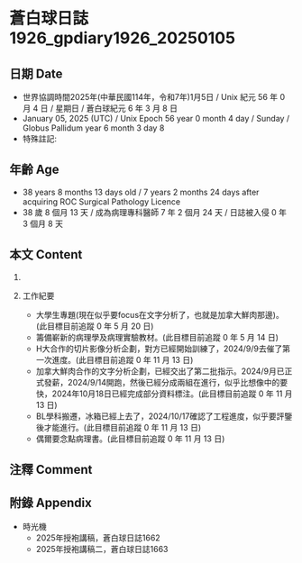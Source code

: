 [_metadata_:encoding]: - "utf-8"
[_metadata_:language]: - "zh-Hant-TW"
[_metadata_:fileformat]: - "markdown"
[_metadata_:MIME_type]: - "text/plain"
[_metadata_:markdown_version]: - "commonmark version 0.30"
[_metadata_:markdown_spec]: - "https://spec.commonmark.org/0.30/"

# 蒼白球日誌1926_gpdiary1926_20250105 #

## 日期 Date ##

* 世界協調時間2025年(中華民國114年，令和7年)1月5日 / Unix 紀元 56 年 0 月 4 日 / 星期日 / 蒼白球紀元 6 年 3 月 8 日
* January 05, 2025 (UTC) / Unix Epoch 56 year 0 month 4 day / Sunday / Globus Pallidum year 6 month 3 day 8
* 特殊註記:

## 年齡 Age ##

* 38 years 8 months 13 days old / 7 years 2 months 24 days after acquiring ROC Surgical Pathology Licence
* 38 歲 8 個月 13 天 / 成為病理專科醫師 7 年 2 個月 24 天 / 日誌被入侵 0 年 3 個月 8 天

## 本文 Content ##

1. 

2. 工作紀要

    - 大學生專題(現在似乎要focus在文字分析了，也就是加拿大鮮肉那邊)。(此目標目前追蹤 0 年 5 月 20 日)
    - 籌備嶄新的病理學及病理實驗教材。(此目標目前追蹤 0 年 5 月 14 日)
    - H大合作的切片影像分析企劃，對方已經開始訓練了，2024/9/9去催了第一次進度。(此目標目前追蹤 0 年 11 月 13 日)
    - 加拿大鮮肉合作的文字分析企劃，已經交出了第二批指示。2024/9月已正式發薪，2024/9/14開跑，然後已經分成兩組在進行，似乎比想像中的要快，2024年10月18日已經完成部分資料標注。(此目標目前追蹤 0 年 11 月 13 日)
    - BL學科搬遷，冰箱已經上去了，2024/10/17確認了工程進度，似乎要評鑒後才能進行。(此目標目前追蹤 0 年 11 月 13 日)
    - 偶爾要念點病理書。(此目標目前追蹤 0 年 11 月 13 日)

## 注釋 Comment ##


## 附錄 Appendix ##

* 時光機
    - 2025年授袍講稿，蒼白球日誌1662
    - 2025年授袍講稿二，蒼白球日誌1663
